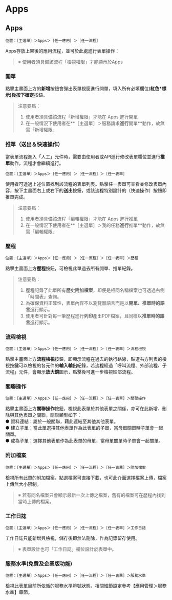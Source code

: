 # Apps

## Apps

```
位置：［主選單］＞Apps＞［任一應用］＞［任一流程］
```

Apps存放上架後的應用流程，並可於此處進行表單操作：

> ※ 使用者須具備該流程「檢視權限」才能顯示於Apps

### 開單

點擊主畫面上方的**新增**按鈕會彈出表單視窗進行開單，填入所有必填欄位(**紅色\***標示)後按下**確定**按鈕。

> 注意要點：
>
> 1. 使用者須具備該流程「新增權限」才能在 Apps 進行開單
> 2. 在一般情況下使用者在\*\*［主選單］＞服務請求**進行**開單\*\*動作，故無需「新增權限」

### 推單（送出＆快速操作）

當表單流程進入「人工」元件時，需要由使用者或API進行修改表單欄位並進行**推單**動作，流程才會繼續進行。

```
位置：［主選單］＞Apps＞［任一應用］＞［任一流程］＞［任一表單］
```

使用者可透過上述位置找到該流程的表單列表。點擊任一表單可查看並修改表單內容，按下主畫面右上或右下的**送出**按鈕，或該流程特別設計的〔快速操作〕按鈕即推單完成。

> 注意要點：
>
> 1. 使用者須具備該流程「編輯權限」才能在 Apps 進行推單
> 2. 在一般情況下使用者在\*\*［主選單］＞我的任務**進行**推單\*\*動作，故無需「編輯權限」

### 歷程

```
位置：［主選單］＞Apps＞［任一應用］＞［任一流程］＞［任一表單］＞歷程
```

點擊主畫面上方**歷程**按鈕，可檢視此單過去所有開單、推單紀錄。

> 注意要點：
>
> 1. 歷程記錄了此單所有**歷史附加檔案**，即便是相同名稱檔案也可透過右側「時間表」查詢。
> 2. 為確保資料正確性，表單內容不以瀏覽器語言而是以**開單、推單時的語言**進行顯示。
> 3. 使用者可針對每一筆歷程進行**列印**產出PDF檔案，且同樣以**推單時的語言**進行顯示。

### 流程檢視

```
位置：［主選單］＞Apps＞［任一應用］＞［任一流程］＞［任一表單］＞流程檢視
```

點擊主畫面上方**流程檢視**按鈕，即顯示流程在過去的執行路線，點選右方列表的檢視按鍵可以檢視的各元件的**輸入輸出**紀錄，若流程經過「呼叫流程、外部流程、子流程」元件，會顯示**放大鏡**圖示，點擊後可進一步檢視細部流程。

### 關聯操作

```
位置：［主選單］＞Apps＞［任一應用］＞［任一流程］＞［任一表單］＞關聯操作
```

點擊主畫面上方**關聯操作**按鈕，檢視此表單於其他表單之關係，亦可在此新增、刪除與其他表單之關聯，關聯類型如下：\
● 資料連結：屬於一般關聯，藉此連結至其他其他表單。\
● 建立子單：當此單選擇其他表單作為此表單的子單，當母單關單時子單會一起關單。\
● 成為子單：選擇其他表單作為此表單的母單，當母單關單時子單會一起關單。

### 附加檔案

```
位置：［主選單］＞Apps＞［任一應用］＞［任一流程］＞［任一表單］＞附加檔案
```

檢視所有此單的附加檔案，點選檔案可直接下載，也可此介面選擇檔案上傳，檔案上傳無大小限制。

> ※ 若有同名檔案只會顯示最新一次上傳之檔案，舊有的檔案可在歷程內找到當時上傳的檔案。

### 工作日誌

```
位置：［主選單］＞Apps＞［任一應用］＞［任一流程］＞［任一表單］＞工作日誌
```

工作日誌只能新增與檢視，儲存後即無法刪除，作為記錄留存使用。

> ※ 表單設計也可「工作日誌」欄位設計於表單中。

### 服務水準(免費及企業版功能)

```
位置：［主選單］＞Apps＞［任一應用］＞［任一流程］＞［任一表單］＞服務水準
```

檢視此表單目前所依循的服務水準燈號狀態，相關細節設定參考【應用管理＞服務水準】章節。
